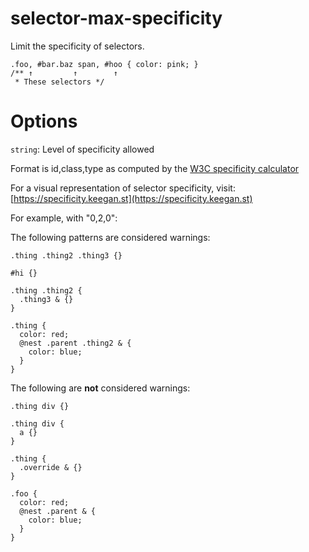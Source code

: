 # selector-max-specificity

Limit the specificity of selectors.

````
.foo, #bar.baz span, #hoo { color: pink; }
/** ↑         ↑        ↑
 * These selectors */
````

# Options

`string`: Level of specificity allowed

Format is id,class,type as computed by the [W3C specificity calculator](https://www.w3.org/TR/selectors/#specificity)

For a visual representation of selector specificity, visit: [https://specificity.keegan.st](https://specificity.keegan.st)

For example, with "0,2,0":

The following patterns are considered warnings:

````
.thing .thing2 .thing3 {}
````

````
#hi {}
````

````
.thing .thing2 {
  .thing3 & {}
}
````

````
.thing {
  color: red;
  @nest .parent .thing2 & {
    color: blue;
  }
}
````

The following are __not__ considered warnings:

````
.thing div {}
````

````
.thing div {
  a {}
}
````

````
.thing {
  .override & {}
}
````

````
.foo {
  color: red;
  @nest .parent & {
    color: blue;
  }
}
````
